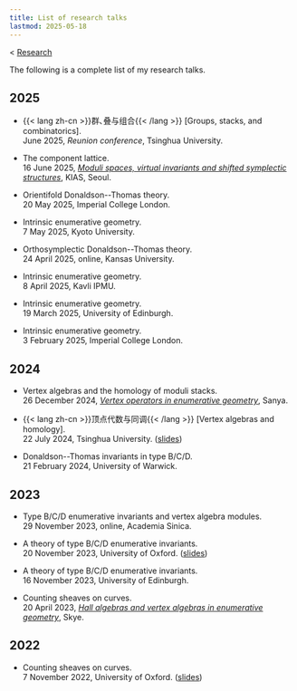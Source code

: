 ```yaml
---
title: List of research talks
lastmod: 2025-05-18
---
```


< [Research](/research)

The following is a complete list of my research talks.

## 2025

- {{< lang zh-cn >}}群､叠与组合{{< /lang >}}
  \[Groups, stacks, and combinatorics\].\
  June 2025, _Reunion conference_, Tsinghua University.

- The component lattice.\
  16 June 2025, [_Moduli spaces, virtual invariants and shifted symplectic structures_](http://events.kias.re.kr/h/WMV25/), KIAS, Seoul.

- Orientifold Donaldson--Thomas theory.\
  20 May 2025, Imperial College London.

- Intrinsic enumerative geometry.\
  7 May 2025, Kyoto University.

- Orthosymplectic Donaldson--Thomas theory.\
  24 April 2025, online, Kansas University.

- Intrinsic enumerative geometry.\
  8 April 2025, Kavli IPMU.

- Intrinsic enumerative geometry.\
  19 March 2025, University of Edinburgh.

- Intrinsic enumerative geometry.\
  3 February 2025, Imperial College London.

## 2024

- Vertex algebras and the homology of moduli stacks.\
  26 December 2024, [_Vertex operators in enumerative geometry_](https://www.tsimf.cn/meeting/detail?id=389), Sanya.

- {{< lang zh-cn >}}顶点代数与同调{{< /lang >}}
  \[Vertex algebras and homology\].\
  22 July 2024, Tsinghua University. ([slides](/pdf/20240722-tsinghua.pdf))

- Donaldson--Thomas invariants in type B/C/D.\
  21 February 2024, University of Warwick.

## 2023

- Type B/C/D enumerative invariants and vertex algebra modules.\
  29 November 2023, online, Academia Sinica.

- A theory of type B/C/D enumerative invariants.\
  20 November 2023, University of Oxford.
  ([slides](/pdf/20231120-self-dual.pdf))

- A theory of type B/C/D enumerative invariants.\
  16 November 2023, University of Edinburgh.

- Counting sheaves on curves.\
  20 April 2023, [_Hall algebras and vertex algebras in enumerative geometry_](https://www.maths.ed.ac.uk/~lhenneca/Skye2023.html), Skye.

## 2022

- Counting sheaves on curves.\
  7 November 2022, University of Oxford.
  ([slides](/pdf/20221107-curves.pdf))
